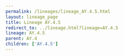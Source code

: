 ```yaml
---
permalink: /lineages/lineage_AY.4.5.html
layout: lineage_page
title: Lineage AY.4.5
redirect_to: ../lineage.html?lineage=AY.4.5
lineage: AY.4.5
parent: AY.4
children: ['AY.4.5']
---
```

